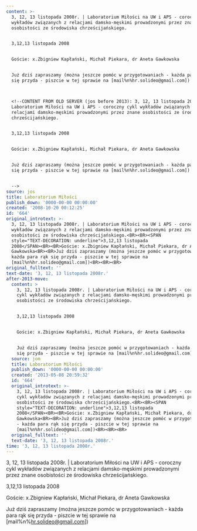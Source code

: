 ```yaml
---
content: >-
  3, 12, 13 listopada 2008r. | Laboratorium Miłości na UW i APS - coroczny cykl
  wykładów związanych z relacjami damsko-męskimi prowadzonymi przez znane
  osobistości ze środowiska chrześcijańskiego.


  3,12,13 listopada 2008


  Goście: x.Zbigniew Kapłański, Michał Piekara, dr Aneta Gawkowska


  Już dziś zapraszamy (można jeszcze pomóc w przygotowaniach - każda para rąk
  się przyda - piszcie w tej sprawie na [mail%n%hr.solideo@gmail.com])



  <!--CONTENT FROM OLD SERVER (jos before 2013): 3, 12, 13 listopada 2008r. |
  Laboratorium Miłości na UW i APS - coroczny cykl wykładów związanych z
  relacjami damsko-męskimi prowadzonymi przez znane osobistości ze środowiska
  chrześcijańskiego.


  3,12,13 listopada 2008


  Goście: x.Zbigniew Kapłański, Michał Piekara, dr Aneta Gawkowska


  Już dziś zapraszamy (można jeszcze pomóc w przygotowaniach - każda para rąk
  się przyda - piszcie w tej sprawie na [mail%n%hr.solideo@gmail.com])


  -->
source: jos
title: Laboratorium Miłości
publish_down: '0000-00-00 00:00:00'
created: '2008-10-20 00:12:25'
id: '664'
original_introtext: >-
  3, 12, 13 listopada 2008r. | Laboratorium Miłości na UW i APS - coroczny cykl
  wykładów związanych z relacjami damsko-męskimi prowadzonymi przez znane
  osobistości ze środowiska chrześcijańskiego.<BR><BR><SPAN
  style="TEXT-DECORATION: underline">3,12,13 listopada
  2008</SPAN><BR><BR>Goście: x.Zbigniew Kapłański, Michał Piekara, dr Aneta
  Gawkowska<BR><BR>Już dziś zapraszamy (można jeszcze pomóc w przygotowaniach -
  każda para rąk się przyda - piszcie w tej sprawie na
  [mail%n%hr.solideo@gmail.com])<BR><BR><BR>
original_fulltext: ''
text-date: '3, 12, 13 listopada 2008r.'
after-2013-move:
  content: >
    3, 12, 13 listopada 2008r. | Laboratorium Miłości na UW i APS - coroczny
    cykl wykładów związanych z relacjami damsko-męskimi prowadzonymi przez znane
    osobistości ze środowiska chrześcijańskiego.


    3,12,13 listopada 2008


    Goście: x.Zbigniew Kapłański, Michał Piekara, dr Aneta Gawkowska


    Już dziś zapraszamy (można jeszcze pomóc w przygotowaniach - każda para rąk
    się przyda - piszcie w tej sprawie na [mail%n%hr.solideo@gmail.com])
  source: jom
  title: Laboratorium Miłości
  publish_down: '0000-00-00 00:00:00'
  created: '2013-05-08 20:59:32'
  id: '664'
  original_introtext: >-
    3, 12, 13 listopada 2008r. | Laboratorium Miłości na UW i APS - coroczny
    cykl wykładów związanych z relacjami damsko-męskimi prowadzonymi przez znane
    osobistości ze środowiska chrześcijańskiego.<BR><BR><SPAN
    style="TEXT-DECORATION: underline">3,12,13 listopada
    2008</SPAN><BR><BR>Goście: x.Zbigniew Kapłański, Michał Piekara, dr Aneta
    Gawkowska<BR><BR>Już dziś zapraszamy (można jeszcze pomóc w przygotowaniach
    - każda para rąk się przyda - piszcie w tej sprawie na
    [mail%n%hr.solideo@gmail.com])<BR><BR><BR>
  original_fulltext: ''
  text-date: '3, 12, 13 listopada 2008r.'
time: '3, 12, 13 listopada 2008r.'
---
```

3, 12, 13 listopada 2008r. | Laboratorium Miłości na UW i APS - coroczny cykl wykładów związanych z relacjami damsko-męskimi prowadzonymi przez znane osobistości ze środowiska chrześcijańskiego.

3,12,13 listopada 2008

Goście: x.Zbigniew Kapłański, Michał Piekara, dr Aneta Gawkowska

Już dziś zapraszamy (można jeszcze pomóc w przygotowaniach - każda para rąk się przyda - piszcie w tej sprawie na [mail%n%hr.solideo@gmail.com])


<!--CONTENT FROM OLD SERVER (jos before 2013): 3, 12, 13 listopada 2008r. | Laboratorium Miłości na UW i APS - coroczny cykl wykładów związanych z relacjami damsko-męskimi prowadzonymi przez znane osobistości ze środowiska chrześcijańskiego.

3,12,13 listopada 2008

Goście: x.Zbigniew Kapłański, Michał Piekara, dr Aneta Gawkowska

Już dziś zapraszamy (można jeszcze pomóc w przygotowaniach - każda para rąk się przyda - piszcie w tej sprawie na [mail%n%hr.solideo@gmail.com])

-->

<!--{{json:{"created_date":"2008-10-20 00:12:25","publish_down":"0000-00-00 00:00:00","id":"664"}}}-->